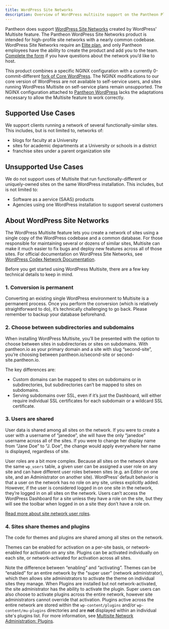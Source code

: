 ```yaml
---
title: WordPress Site Networks
description: Overview of WordPress multisite support on the Pantheon Platform. Includes supported use-cases, links to terms of service, and links to relevant documentation for getting started and managing multisite development within the Pantheon workflow.
---
```


Pantheon does support [WordPress Site Networks](https://codex.wordpress.org/Glossary#Network) created by WordPress' Multisite feature. The Pantheon WordPress Site Networks product is intended for high-profile site networks with a nearly common codebase. WordPress Site Networks require an [Elite plan](https://pantheon.io/pantheon-elite-plans), and only Pantheon employees have the ability to create the product and add you to the team. [Complete the form](https://pantheon.io/pantheon-elite-plans) if you have questions about the network you’d like to host.

This product combines a specific NGINX configuration with a currently 0-commit-different [fork of Core WordPress](https://github.com/pantheon-systems/wordpress-network). The NGINX modifications to our core version of WordPress are not available to self-service users, and sites running WordPress Multisite on self-service plans remain unsupported. The NGINX configuration attached to [Pantheon WordPress](https://github.com/pantheon-systems/wordpress) lacks the adaptations necessary to allow the Multisite feature to work correctly.

## Supported Use Cases
We support clients running a network of several functionally-similar sites. This includes, but is not limited to, networks of:

 - blogs for faculty at a University
 - sites for academic departments at a University or schools in a district
 - franchise sites under a parent organization site

## Unsupported Use Cases
We do not support uses of Multisite that run functionally-different or uniquely-owned sites on the same WordPress installation. This includes, but is not limited to:

 - Software as a aervice (SAAS) products
 - Agencies using one WordPress installation to support several customers

## About WordPress Site Networks
The WordPress Multisite feature lets you create a network of sites using a single copy of the WordPress codebase and a common database. For those responsible for maintaining several or dozens of similar sites, Multisite can make it much easier to fix bugs and deploy new features across all of those sites. For official documentation on WordPress Site Networks, see [WordPress Codex Network Documentation](https://codex.wordpress.org/Category:Network).

Before you get started using WordPress Multisite, there are a few key technical details to keep in mind.

### 1. Conversion is permanent

Converting an existing single WordPress environment to Multisite is a permanent process. Once you perform the conversion (which is relatively straightforward to do), it’s technically challenging to go back. Please remember to backup your database beforehand.

### 2. Choose between subdirectories and subdomains

When installing WordPress Multisite, you’ll be presented with the option to choose between sites in subdirectories or sites on subdomains. With pantheon.io as your primary domain and a site with slug “second-site”, you’re choosing between pantheon.io/second-site or second-site.pantheon.io.

The key differences are:
- Custom domains can be mapped to sites on subdomains or in subdirectories, but subdirectories can’t be mapped to sites on subdomains.
- Serving subdomains over SSL, even if it’s just the Dashboard, will either require individual SSL certificates for each subdomain or a wildcard SSL certificate.

### 3. Users are shared

User data is shared among all sites on the network. If you were to create a user with a username of “janedoe”, she will have the only “janedoe” username across all of the sites. If you were to change her display name from “Jane Doe” to “J. Doe”, the change would apply everywhere her name is displayed, regardless of site.

User roles are a bit more complex. Because all sites on the network share the same `wp_users` table, a given user can be assigned a user role on any site and can have different user roles between sites (e.g. an Editor on one site, and an Administrator on another site). WordPress’ default behavior is that a user on the network has no role on any site, unless explicitly added. However, if the user is considered logged in on one site in the network, they’re logged in on all sites on the network. Users can’t access the WordPress Dashboard for a site unless they have a role on the site, but they will see the toolbar when logged in on a site they don’t have a role on.

[Read more about site network user roles](https://codex.wordpress.org/Multisite_Network_Administration).

### 4. Sites share themes and plugins

The code for themes and plugins are shared among all sites on the network.

Themes can be enabled for activation on a per-site basis, or network-enabled for activation on any site. Plugins can be activated individually on each site, or network-activated for activation across all sites.

Note the difference between “enabling” and “activating”. Themes can be “enabled” for an entire network by the "super user" (network administrator), which then allows site administrators to activate the theme on individual sites they manage. When Plugins are installed but not network-activated, the site administrator has the ability to activate the plugin. Super users can also choose to activate plugins across the entire network, however site administrators cannot override that activation. Plugins active across the entire network are stored within the `wp-content/plugins` and/or `wp-content/mu-plugins` directories and are **not** displayed within an individual site's plugins list. For more information, see [Multisite Network Administration: Plugins](https://codex.wordpress.org/Multisite_Network_Administration#Plugins).
